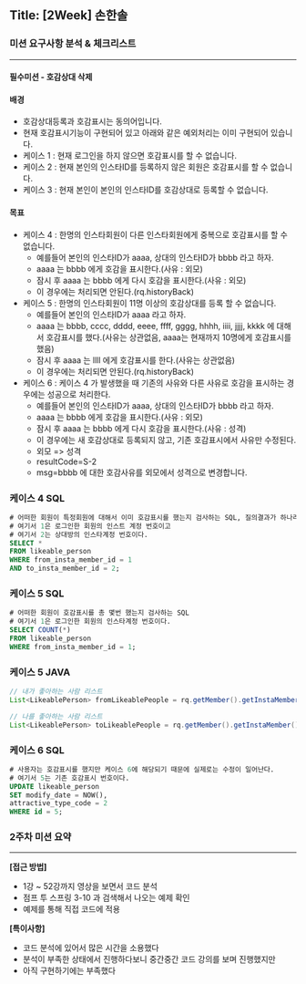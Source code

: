 ## Title: [2Week] 손한솔

### 미션 요구사항 분석 & 체크리스트

---
#### 필수미션 - 호감상대 삭제

#### 배경
- 호감상대등록과 호감표시는 동의어입니다.
- 현재 호감표시기능이 구현되어 있고 아래와 같은 예외처리는 이미 구현되어 있습니다.
- 케이스 1 : 현재 로그인을 하지 않으면 호감표시를 할 수 없습니다.
- 케이스 2 : 현재 본인의 인스타ID를 등록하지 않은 회원은 호감표시를 할 수 없습니다.
- 케이스 3 : 현재 본인이 본인의 인스타ID를 호감상대로 등록할 수 없습니다.
#### 목표
- 케이스 4 : 한명의 인스타회원이 다른 인스타회원에게 중복으로 호감표시를 할 수 없습니다. 
  - 예를들어 본인의 인스타ID가 aaaa, 상대의 인스타ID가 bbbb 라고 하자. 
  - aaaa 는 bbbb 에게 호감을 표시한다.(사유 : 외모)
  - 잠시 후 aaaa 는 bbbb 에게 다시 호감을 표시한다.(사유 : 외모)
  - 이 경우에는 처리되면 안된다.(rq.historyBack)
- 케이스 5 : 한명의 인스타회원이 11명 이상의 호감상대를 등록 할 수 없습니다. 
  - 예를들어 본인의 인스타ID가 aaaa 라고 하자. 
  - aaaa 는 bbbb, cccc, dddd, eeee, ffff, gggg, hhhh, iiii, jjjj, kkkk 에 대해서 호감표시를 했다.(사유는 상관없음, aaaa는 현재까지 10명에게 호감표시를 했음)
  - 잠시 후 aaaa 는 llll 에게 호감표시를 한다.(사유는 상관없음)
  - 이 경우에는 처리되면 안된다.(rq.historyBack)
- 케이스 6 : 케이스 4 가 발생했을 때 기존의 사유와 다른 사유로 호감을 표시하는 경우에는 성공으로 처리한다. 
  - 예를들어 본인의 인스타ID가 aaaa, 상대의 인스타ID가 bbbb 라고 하자. 
  - aaaa 는 bbbb 에게 호감을 표시한다.(사유 : 외모)
  - 잠시 후 aaaa 는 bbbb 에게 다시 호감을 표시한다.(사유 : 성격)
  - 이 경우에는 새 호감상대로 등록되지 않고, 기존 호감표시에서 사유만 수정된다. 
  - 외모 => 성격 
  - resultCode=S-2 
  - msg=bbbb 에 대한 호감사유를 외모에서 성격으로 변경합니다.
### 케이스 4 SQL
``` sql
# 어떠한 회원이 특정회원에 대해서 이미 호감표시를 했는지 검사하는 SQL, 질의결과가 하나라도 있다면 이미 호감을 표시한 경우이다.
# 여기서 1은 로그인한 회원의 인스트 계정 번호이고
# 여기서 2는 상대방의 인스타계정 번호이다.
SELECT *
FROM likeable_person
WHERE from_insta_member_id = 1
AND to_insta_member_id = 2;
```
### 케이스 5 SQL
``` sql
# 어떠한 회원이 호감표시를 총 몇번 했는지 검사하는 SQL
# 여기서 1은 로그인한 회원의 인스타계정 번호이다.
SELECT COUNT(*)
FROM likeable_person
WHERE from_insta_member_id = 1;
```
### 케이스 5 JAVA
``` java
// 내가 좋아하는 사람 리스트
List<LikeablePerson> fromLikeablePeople = rq.getMember().getInstaMember().getFromLikeablePeople();

// 나를 좋아하는 사람 리스트
List<LikeablePerson> toLikeablePeople = rq.getMember().getInstaMember().getToLikeablePeople();
```
### 케이스 6 SQL
``` sql
# 사용자는 호감표시를 했지만 케이스 6에 해당되기 때문에 실제로는 수정이 일어난다.
# 여기서 5는 기존 호감표시 번호이다.
UPDATE likeable_person
SET modify_date = NOW(),
attractive_type_code = 2
WHERE id = 5;
```

### 2주차 미션 요약

---

**[접근 방법]**
- 1강 ~ 52강까지 영상을 보면서 코드 분석
- 점프 투 스프링 3-10 과 검색해서 나오는 예제 확인
- 예제를 통해 직접 코드에 적용


**[특이사항]**
- 코드 분석에 있어서 많은 시간을 소용했다
- 분석이 부족한 상태에서 진행하다보니 중간중간 코드 강의를 보며 진행했지만
- 아직 구현하기에는 부족했다
